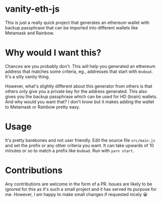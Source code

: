 # vanity-eth-js

This is just a really quick project that generates an ethereum wallet with backup passphrase that can be imported into different wallets like Metamask and Rainbow.

# Why would I want this?

Chances are you probably don't. This will help you generated an ethereum address that matches some criteria, eg., addresses that start with `0xdead`. It's a silly vanity thing.

However, what's slightly different about this generator from others is that others only give you a private key for the address generated. This also gives you the backup passphrase which can be used for HD (brain) wallets. And why would you want that? I don't know but it makes adding the wallet to Metamask or Rainbow pretty easy.

# Usage

It's pretty barebones and not user friendly. Edit the source file `src/main.js` and set the prefix or any other criteria you want. It can take upwards of 10 minutes or so to match a prefix like `0xdead`. Run with `yarn start`.

# Contributions

Any contributions are welcome in the form of a PR. Issues are likely to be ignored for this as it's such a small project and it has served its purpose for me. However, I am happy to make small changes if requested nicely 😀
